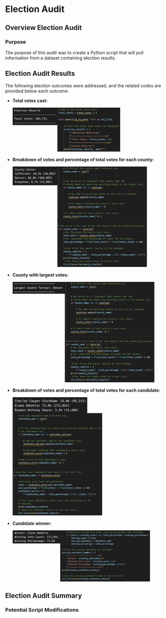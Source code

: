 # Election Audit

## Overview Election Audit

### Purpose
The purpose of this audit was to create a Python script that will pull information from a dataset containing election results.

## Election Audit Results
The following election outcomes were addressed, and the related codes are provided below each outcome:
- **Total votes cast:**

    <img src="resources/Results_Vote_Total.png" height=30% width=30% align="left">

    <img src="resources/Results_Vote_Total_Code.png" height=42% width=42%>

- **Breakdown of votes and percentage of total votes for each county:**

    <img src="resources/Results_County_Breakdown.png" height=30% width=30% align="left">

    <img src="resources/Results_County_Breakdown_Code.png" height=60% width=60%>

- **County with largest votes:**

    <img src="resources/Results_County_Largest.png" height=35% width=35% align="left">

    <img src="resources/Results_County_Breakdown_Code.png" height=60% width=60%>

- **Breakdown of votes and percentage of total votes for each candidate:**

    <img src="resources/Results_Candidate_Breakdown.png" height=50% width=50% align="left">

    <img src="resources/Results_Candidate_Breakdown_Code.png" height=60% width=60%>

- **Candidate winner:**

    <img src="resources/Results_Candidate_Winner.png" height=32% width=32% align="left">

    <img src="resources/Results_Candidate_Winner_Code.png" height=60% width=60%>

## Election Audit Summary


### Potential Script Modifications
